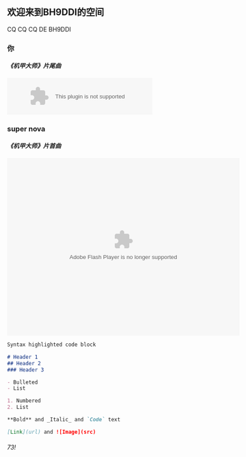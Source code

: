 ## 欢迎来到BH9DDI的空间

CQ CQ CQ DE BH9DDI


### 你
####  _《机甲大师》片尾曲_

<embed src="//music.163.com/style/swf/widget.swf?sid=518895890&type=2&auto=1&width=320&height=66" width="340" height="86"  allowNetworking="all">

### super nova
####  _《机甲大师》片首曲_
<embed height="415" width="544" quality="high" allowfullscreen="true" type="application/x-shockwave-flash" src="//static.hdslb.com/miniloader.swf" flashvars="aid=12852433&page=1" pluginspage="//www.adobe.com/shockwave/download/download.cgi?P1_Prod_Version=ShockwaveFlash"></embed>

```markdown
Syntax highlighted code block

# Header 1
## Header 2
### Header 3

- Bulleted
- List

1. Numbered
2. List

**Bold** and _Italic_ and `Code` text

[Link](url) and ![Image](src)
```

###### 73!
